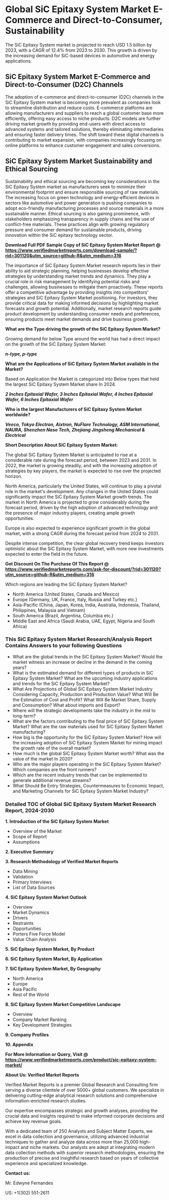 <h1>Global SiC Epitaxy System Market E-Commerce and Direct-to-Consumer, Sustainability</h1><p class=""><p>The SiC Epitaxy System market is projected to reach USD 1.5 billion by 2023, with a CAGR of 12.4% from 2023 to 2030. This growth is driven by the increasing demand for SiC-based devices in automotive and energy applications.</p><h2>SiC Epitaxy System Market E-Commerce and Direct-to-Consumer (D2C) Channels</h2><p>The adoption of e-commerce and direct-to-consumer (D2C) channels in the SiC Epitaxy System market is becoming more prevalent as companies look to streamline distribution and reduce costs. E-commerce platforms are allowing manufacturers and suppliers to reach a global customer base more efficiently, offering easy access to niche products. D2C models are further driving market growth by providing end-users with direct access to advanced systems and tailored solutions, thereby eliminating intermediaries and ensuring faster delivery times. The shift toward these digital channels is contributing to market expansion, with companies increasingly focusing on online platforms to enhance customer engagement and sales conversions.</p><h2>SiC Epitaxy System Market Sustainability and Ethical Sourcing</h2><p>Sustainability and ethical sourcing are becoming key considerations in the SiC Epitaxy System market as manufacturers seek to minimize their environmental footprint and ensure responsible sourcing of raw materials. The increasing focus on green technology and energy-efficient devices in sectors like automotive and power generation is pushing companies to adopt eco-friendly manufacturing processes and source materials in a more sustainable manner. Ethical sourcing is also gaining prominence, with stakeholders emphasizing transparency in supply chains and the use of conflict-free materials. These practices align with growing regulatory pressure and consumer demand for sustainable products, driving innovation within the SiC epitaxy technology sector.</p></p><p class=""><strong>Download Full PDF Sample Copy of SiC Epitaxy System Market Report @ <a href="https://www.verifiedmarketreports.com/download-sample/?rid=301120&utm_source=github-R&utm_medium=316" target="_blank">https://www.verifiedmarketreports.com/download-sample/?rid=301120&utm_source=github-R&utm_medium=316</a></strong></p><p>The importance of&nbsp;SiC Epitaxy System Market research reports lies in their ability to aid strategic planning, helping businesses develop effective strategies by understanding market trends and dynamics. They play a crucial role in risk management by identifying potential risks and challenges, allowing businesses to mitigate them proactively. These reports offer a competitive advantage by providing insights into competitors' strategies and SiC Epitaxy System Market positioning. For investors, they provide critical data for making informed decisions by highlighting market forecasts and growth potential. Additionally, market research reports guide product development by understanding consumer needs and preferences, ensuring products meet market demands and drive business growth.</p><p><strong>What are the&nbsp;Type driving the growth of the SiC Epitaxy System Market?</strong></p><p id="" class="">Growing demand for below Type around the world has had a direct impact on the growth of the SiC Epitaxy System Market:</p><p class=""><em><strong>n-type, p-type</strong></em></p><p class=""><strong>What are the&nbsp;Applications&nbsp;of SiC Epitaxy System Market available in the Market?</strong></p><p id="" class="">Based on Application the Market is categorized into Below types that held the largest SiC Epitaxy System Market share In 2024.</p><p class=""><em><strong>2 Inches Epitaxial Wafer, 3 Inches Epitaxial Wafer, 4 Inches Epitaxial Wafer, 6 Inches Epitaxial Wafer</strong></em></p><p class=""><strong>Who is the largest Manufacturers of SiC Epitaxy System Market worldwide?</strong></p><p><em><strong>Veeco, Tokyo Electron, Aixtron, NuFlare Technology, ASM International, NAURA, Shenzhen Naso Tech, Zhejiang Jingsheng Mechanical & Electrical</strong></em></p><p id="" class=""><strong>Short Description About SiC Epitaxy System Market:</strong></p><p>The global SiC Epitaxy System Market is anticipated to rise at a considerable rate during the forecast period, between 2023 and 2031. In 2022, the market is growing steadily, and with the increasing adoption of strategies by key players, the market is expected to rise over the projected horizon.</p><p>North America, particularly the United States, will continue to play a pivotal role in the market's development. Any changes in the United States could significantly impact the SiC Epitaxy System Market growth trends. The market in North America is projected to grow considerably during the forecast period, driven by the high adoption of advanced technology and the presence of major industry players, creating ample growth opportunities.</p><p>Europe is also expected to experience significant growth in the global market, with a strong CAGR during the forecast period from 2024 to 2031.</p><p>Despite intense competition, the clear global recovery trend keeps investors optimistic about the SiC Epitaxy System Market, with more new investments expected to enter the field in the future.</p><p id="" class=""><strong>Get Discount On The Purchase Of This Report @ <a href="https://www.verifiedmarketreports.com/ask-for-discount/?rid=301120?utm_source=github-R&utm_medium=316" target="_blank">https://www.verifiedmarketreports.com/ask-for-discount/?rid=301120?utm_source=github-R&utm_medium=316</a></strong></p><p class="">Which regions are leading the SiC Epitaxy System Market?</p><ul><li>North America (United States, Canada and Mexico)</li><li>Europe (Germany, UK, France, Italy, Russia and Turkey etc.)</li><li>Asia-Pacific (China, Japan, Korea, India, Australia, Indonesia, Thailand, Philippines, Malaysia and Vietnam)</li><li>South America (Brazil, Argentina, Columbia etc.)</li><li>Middle East and Africa (Saudi Arabia, UAE, Egypt, Nigeria and South Africa)</li></ul><h3 id="" class="">This SiC Epitaxy System Market Research/Analysis Report Contains Answers to your following Questions</h3><ul><li>What are the global trends in the SiC Epitaxy System Market? Would the market witness an increase or decline in the demand in the coming years?</li><li>What is the estimated demand for different types of products in SiC Epitaxy System Market? What are the upcoming industry applications and trends for the SiC Epitaxy System Market?</li><li>What Are Projections of Global SiC Epitaxy System Market Industry Considering Capacity, Production and Production Value? What Will Be the Estimation of Cost and Profit? What Will Be Market Share, Supply and Consumption? What about imports and Export?</li><li>Where will the strategic developments take the industry in the mid to long-term?</li><li>What are the factors contributing to the final price of SiC Epitaxy System Market? What are the raw materials used for SiC Epitaxy System Market manufacturing?</li><li>How big is the opportunity for the SiC Epitaxy System Market? How will the increasing adoption of SiC Epitaxy System Market for mining impact the growth rate of the overall market?</li><li>How much is the global SiC Epitaxy System Market worth? What was the value of the market In 2020?</li><li>Who are the major players operating in the SiC Epitaxy System Market? Which companies are the front runners?</li><li>Which are the recent industry trends that can be implemented to generate additional revenue streams?</li><li>What Should Be Entry Strategies, Countermeasures to Economic Impact, and Marketing Channels for SiC Epitaxy System Market Industry?</li></ul><h3 id="" class="">Detailed TOC of Global SiC Epitaxy System Market Research Report, 2024-2030</h3><p id="" class=""><strong>1. Introduction of the SiC Epitaxy System Market</strong></p><ul><li>Overview of the Market</li><li>Scope of Report</li><li>Assumptions</li></ul><p id="" class=""><strong>2. Executive Summary</strong></p><p id="" class=""><strong>3. Research Methodology of Verified Market Reports</strong></p><ul><li>Data Mining</li><li>Validation</li><li>Primary Interviews</li><li>List of Data Sources</li></ul><p id="" class=""><strong>4. SiC Epitaxy System Market Outlook</strong></p><ul><li>Overview</li><li>Market Dynamics</li><li>Drivers</li><li>Restraints</li><li>Opportunities</li><li>Porters Five Force Model</li><li>Value Chain Analysis</li></ul><p id="" class=""><strong>5. SiC Epitaxy System Market, By Product</strong></p><p id="" class=""><strong>6. SiC Epitaxy System Market, By Application</strong></p><p id="" class=""><strong>7. SiC Epitaxy System Market, By Geography</strong></p><ul><li>North America</li><li>Europe</li><li>Asia Pacific</li><li>Rest of the World</li></ul><p id="" class=""><strong>8. SiC Epitaxy System Market Competitive Landscape</strong></p><ul><li>Overview</li><li>Company Market Ranking</li><li>Key Development Strategies</li></ul><p id="" class=""><strong>9. Company Profiles</strong></p><p id="" class=""><strong>10. Appendix</strong></p><p id="" class=""><strong>For More Information or Query, Visit @ <a href="https://www.verifiedmarketreports.com/product/sic-epitaxy-system-market/" target="_blank">https://www.verifiedmarketreports.com/product/sic-epitaxy-system-market/</a></strong></p><p id="" class=""><strong>About Us: Verified Market Reports</strong></p><p id="" class="">Verified Market Reports is a premier Global Research and Consulting firm serving a diverse clientele of over 5000+ global customers. We specialize in delivering cutting-edge analytical research solutions and comprehensive information-enriched research studies.</p><p id="" class="">Our expertise encompasses strategic and growth analyses, providing the crucial data and insights required to make informed corporate decisions and achieve key revenue goals.</p><p id="" class="">With a dedicated team of 250 Analysts and Subject Matter Experts, we excel in data collection and governance, utilizing advanced industrial techniques to gather and analyze data across more than 25,000 high-impact and niche markets. Our analysts are adept at integrating modern data collection methods with superior research methodologies, ensuring the production of precise and insightful research based on years of collective experience and specialized knowledge.</p><p id="" class=""><strong>Contact us:</strong></p><p id="" class="">Mr. Edwyne Fernandes</p><p id="" class="">US: +1(302) 551-2611</p>